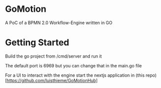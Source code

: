 # GoMotion

A PoC of a BPMN 2.0 Workflow-Engine written in GO

# Getting Started

Build the go project from /cmd/server and run it

The default port is 6969 but you can change that in the main.go file

For a UI to interact with the engine start the nextjs application in (this repo)[https://github.com/luisthieme/GoMotionHub]
